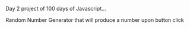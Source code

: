 Day 2 project of 100 days of Javascript...

Random Number Generator that will produce a number upon button click
